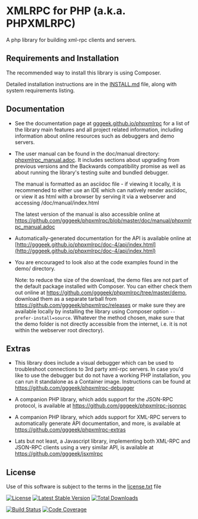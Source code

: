 XMLRPC for PHP (a.k.a. PHPXMLRPC)
=================================

A php library for building xml-rpc clients and servers.

Requirements and Installation
-----------------------------

The recommended way to install this library is using Composer.

Detailed installation instructions are in the [INSTALL.md](INSTALL.md) file, along with system requirements listing.

Documentation
-------------

* See the documentation page at [gggeek.github.io/phpxmlrpc](https://gggeek.github.io/phpxmlrpc) for a list of the
  library main features and all project related information, including information about online resources such as
  debuggers and demo servers.

* The user manual can be found in the doc/manual directory: [phpxmlrpc_manual.adoc](doc/manual/phpxmlrpc_manual.adoc).
  It includes sections about upgrading from previous versions and the Backwards compatibility promise as well as about
  running the library's testing suite and bundled debugger.

  The manual is formatted as an asciidoc file - if viewing it locally, it is recommended to either use an IDE which can
  natively render asciidoc, or view it as html with a browser by serving it via a webserver and accessing
  /doc/manual/index.html

  The latest version of the manual is also accessible online at https://github.com/gggeek/phpxmlrpc/blob/master/doc/manual/phpxmlrpc_manual.adoc

* Automatically-generated documentation for the API is available online at [http://gggeek.github.io/phpxmlrpc/doc-4/api/index.html](http://gggeek.github.io/phpxmlrpc/doc-4/api/index.html)

* You are encouraged to look also at the code examples found in the demo/ directory.

  Note: to reduce the size of the download, the demo files are not part of the default package installed with Composer.
  You can either check them out online at https://github.com/gggeek/phpxmlrpc/tree/master/demo, download them as a separate
  tarball from https://github.com/gggeek/phpxmlrpc/releases or make sure they are available locally by installing the
  library using Composer option `--prefer-install=source`. Whatever the method chosen, make sure that the demo folder is
  not directly accessible from the internet, i.e. it is not within the webserver root directory).

Extras
------

* This library does include a visual debugger which can be used to troubleshoot connections to 3rd party xml-rpc servers.
  In case you'd like to use the debugger but do not have a working PHP installation, you can run it standalone as a
  Container image. Instructions can be found at https://github.com/gggeek/phpxmlrpc-debugger

* A companion PHP library, which adds support for the JSON-RPC protocol, is available at https://github.com/gggeek/phpxmlrpc-jsonrpc

* A companion PHP library, which adds support for XML-RPC servers to automatically generate API documentation, and more,
  is available at https://github.com/gggeek/phpxmlrpc-extras

* Lats but not least, a Javascript library, implementing both XML-RPC and JSON-RPC clients using a very similar API, is
  available at https://github.com/gggeek/jsxmlrpc

License
-------
Use of this software is subject to the terms in the [license.txt](license.txt) file


[![License](https://poser.pugx.org/phpxmlrpc/phpxmlrpc/license)](https://packagist.org/packages/phpxmlrpc/phpxmlrpc)
[![Latest Stable Version](https://poser.pugx.org/phpxmlrpc/phpxmlrpc/v/stable)](https://packagist.org/packages/phpxmlrpc/phpxmlrpc)
[![Total Downloads](https://poser.pugx.org/phpxmlrpc/phpxmlrpc/downloads)](https://packagist.org/packages/phpxmlrpc/phpxmlrpc)

[![Build Status](https://github.com/gggeek/phpxmlrpc/actions/workflows/ci.yaml/badge.svg)](https://github.com/gggeek/phpxmlrpc/actions/workflows/ci.yaml)
[![Code Coverage](https://codecov.io/gh/gggeek/phpxmlrpc/branch/master/graph/badge.svg)](https://app.codecov.io/gh/gggeek/phpxmlrpc)
